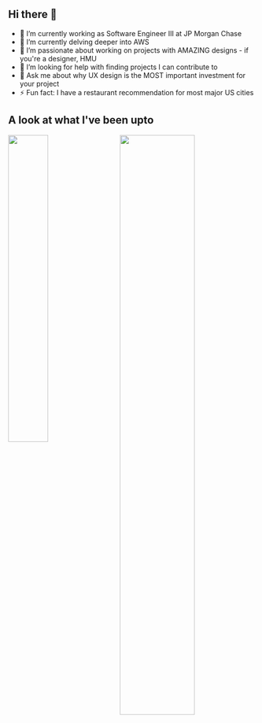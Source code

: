 ## Hi there 👋

- 🔭 I’m currently working as Software Engineer III at JP Morgan Chase
- 🌱 I’m currently delving deeper into AWS
- 👯 I’m passionate about working on projects with AMAZING designs - if you're a designer, HMU
- 🤔 I’m looking for help with finding projects I can contribute to
- 💬 Ask me about why UX design is the MOST important investment for your project
- ⚡ Fun fact: I have a restaurant recommendation for most major US cities

## A look at what I've been upto
<img src="https://github-readme-stats.vercel.app/api/top-langs/?username=arushi1811&layout=compact&theme=tokyonight" width='40%' align='left'/>
<img src="https://github-readme-streak-stats.herokuapp.com/?user=arushi1811&theme=tokyonight" width='55%' align='right'/>

<!--
**arushi1811/arushi1811** is a ✨ _special_ ✨ repository because its `README.md` (this file) appears on your GitHub profile.

Here are some ideas to get you started:

- 🔭 I’m currently working on ...
- 🌱 I’m currently learning ...
- 👯 I’m looking to collaborate on ...
- 🤔 I’m looking for help with ...
- 💬 Ask me about ...
- 📫 How to reach me: ...
- 😄 Pronouns: ...
- ⚡ Fun fact: ...
-->
